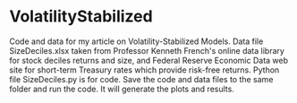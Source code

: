 # VolatilityStabilized
Code and data for my article on Volatility-Stabilized Models. Data file SizeDeciles.xlsx taken from Professor Kenneth French's online data library for stock deciles returns and size, and Federal Reserve Economic Data web site for short-term Treasury rates which provide risk-free returns. Python file SizeDeciles.py is for code. Save the code and data files to the same folder and run the code. It will generate the plots and results. 
